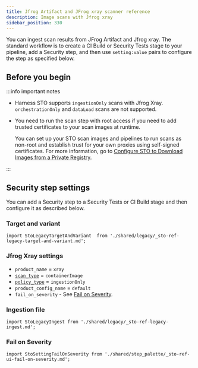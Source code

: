```yaml
---
title: Jfrog Artifact and JFrog xray scanner reference
description: Image scans with Jfrog xray
sidebar_position: 330
---
```


You can ingest scan results from JFrog Artifact and Jfrog xray. The standard workflow is to create a CI Build or Security Tests stage to your pipeline, add a Security step, and then use `setting:value` pairs to configure the step as specified below.

## Before you begin

:::info important notes

- Harness STO supports `ingestionOnly` scans with Jfrog Xray. `orchestrationOnly` and `dataLoad` scans are not supported. 

- You need to run the scan step with root access if you need to add trusted certificates to your scan images at runtime. 

  You can set up your STO scan images and pipelines to run scans as non-root and establish trust for your own proxies using self-signed certificates. For more information, go to [Configure STO to Download Images from a Private Registry](/docs/security-testing-orchestration/use-sto/set-up-sto-pipelines/download-images-from-private-registry).

:::


## Security step settings

You can add a Security step to a Security Tests or CI Build stage and then configure it as described below.

### Target and variant

```mdx-code-block
import StoLegacyTargetAndVariant  from './shared/legacy/_sto-ref-legacy-target-and-variant.md';
```

<StoLegacyTargetAndVariant />

### Jfrog Xray settings

* `product_name` = `xray`
* [`scan_type`](/docs/security-testing-orchestration/sto-techref-category/security-step-settings-reference#scanner-categories) = `containerImage`
* [`policy_type`](/docs/security-testing-orchestration/sto-techref-category/security-step-settings-reference#data-ingestion-methods) = `ingestionOnly`
* `product_config_name` = `default`
* `fail_on_severity` - See [Fail on Severity](#fail-on-severity).


### Ingestion file

```mdx-code-block
import StoLegacyIngest from './shared/legacy/_sto-ref-legacy-ingest.md';
```

<StoLegacyIngest />

### Fail on Severity

```mdx-code-block
import StoSettingFailOnSeverity from './shared/step_palette/_sto-ref-ui-fail-on-severity.md';
```
<StoSettingFailOnSeverity />